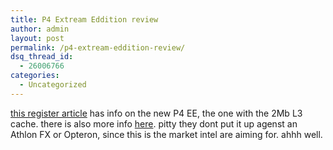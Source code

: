 ```yaml
---
title: P4 Extream Eddition review
author: admin
layout: post
permalink: /p4-extream-eddition-review/
dsq_thread_id:
  - 26006766
categories:
  - Uncategorized
---
```

[this register article][1] has info on the new P4 EE, the one with the 2Mb L3 cache. there is also more info [here][2]. pitty they dont put it up agenst an Athlon FX or Opteron, since this is the market intel are aiming for. ahhh well.

 [1]: http://www.theregister.co.uk/content/71/33794.html
 [2]: http://www.trustedreviews.co.uk/article.aspx?page=347&head=60